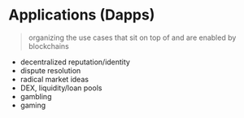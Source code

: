 # Applications (Dapps)
> organizing the use cases that sit on top of and are enabled by blockchains

* decentralized reputation/identity
* dispute resolution
* radical market ideas
* DEX, liquidity/loan pools
* gambling
* gaming